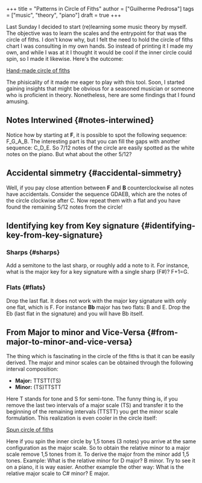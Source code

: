 +++
title = "Patterns in Circle of Fiths"
author = ["Guilherme Pedrosa"]
tags = ["music", "theory", "piano"]
draft = true
+++

Last Sunday I decided to start (re)learning some music theory by myself. The objective was to learn the scales and the entrypoint for that was the circle of fiths. I don't know why, but I felt the need to hold the circle of fiths chart I was consulting in my own hands. So instead of printing it I made my own, and while I was at it I thought it would be cool if the inner circle could spin, so I made it likewise. Here's the outcome:

<a id="org42c1c75"></a>

[Hand-made circle of fiths](/home/guilherme/blog/static/img/circle_of_fiths.jpg)

The phisicality of it made me eager to play with this tool. Soon, I started gaining insights that might be obvious for a seasoned musician or someone who is proficient in theory. Nonetheless, here are some findings that I found amusing.


## Notes Interwined {#notes-interwined}

Notice how by starting at ****F****, it is possible to spot the following sequence: F\_G\_A\_B. The interesting part is that you can fill the gaps with another sequence: C\_D\_E. So 7/12 notes of the circle are easily spotted as the white notes on the piano. But what about the other 5/12?


## Accidental simmetry {#accidental-simmetry}

Well, if you pay close attention between ****F**** and ****B**** counterclockwise all notes have accidentals. Consider the sequence GDAEB, which are the notes of the circle clockwise after C. Now repeat them with a flat and you have found the remaining 5/12 notes from the circle!


## Identifying key from Key signature {#identifying-key-from-key-signature}


### Sharps {#sharps}

Add a semitone to the last sharp, or roughly add a note to it. For instance, what is the major key for a key signature with a single sharp (F#)? F+1=G.


### Flats {#flats}

Drop the last flat. It does not work with the major key signature with only one flat, which is F. For instance ****Bb**** major has two flats: B and E. Drop the Eb (last flat in the signature) and you will have Bb itself.


## From Major to minor and Vice-Versa {#from-major-to-minor-and-vice-versa}

The thing which is fascinating in the circle of the fiths is that it can be easily derived. The major and minor scales can be obtained through the following interval composition:

-   ****Major:**** TTSTT(TS)
-   ****Minor:**** (TS)TTSTT

Here T stands for tone and S for semi-tone. The funny thing is, if you remove the last two intervals of a major scale (TS) and transfer it to the beginning of the remaining intervals (TTSTT) you get the minor scale formulation. This realization is even cooler in the circle itself:

<a id="org0f720b5"></a>

[Spun circle of fiths](/home/guilherme/blog/static/img/circle_of_fiths_spun.jpg)

Here if you spin the inner circle by 1,5 tones (3 notes) you arrive at the same configuration as the major scale. So to obtain the relative minor to a major scale remove 1,5 tones from it. To derive the major from the minor add 1,5 tones. Example: What is the relative minor for D major? B minor. Try to see it on a piano, it is way easier. Another example the other way: What is the relative major scale to C# minor? E major.